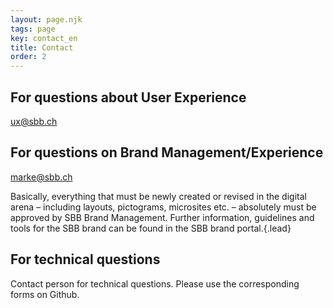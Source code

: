 ```yaml
---
layout: page.njk
tags: page
key: contact_en
title: Contact
order: 2
---
```


## For questions about User Experience
<sbb-link variant="inline" type="button" href="mailto:ux@sbb.ch">ux@sbb.ch</sbb-link>

## For questions on Brand Management/Experience
<sbb-link variant="inline" type="button" href="mailto:marke@sbb.ch">marke@sbb.ch</sbb-link>

Basically, everything that must be newly created or revised in the digital arena – including layouts, pictograms, microsites etc. – absolutely must be approved by SBB Brand Management. Further information, guidelines and tools for the SBB brand can be found in the <sbb-link variant="inline" type="button" href="https://www.sbb.ch/identity">SBB brand portal</sbb-link>.{.lead}

## For technical questions
Contact person for <sbb-link variant="inline" type="button" href="{{page.lang}}/design-system/organisation/contacts/">technical questions</sbb-link>.
Please use the corresponding <sbb-link variant="inline" type="button" href="{{page.lang}}/design-system/organisation/contributing/">forms</sbb-link> on Github.

